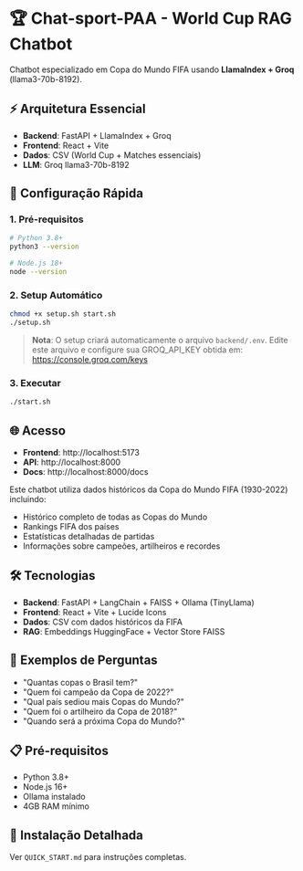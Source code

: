 # 🏆 Chat-sport-PAA - World Cup RAG Chatbot

Chatbot especializado em Copa do Mundo FIFA usando **LlamaIndex + Groq** (llama3-70b-8192).

## ⚡ Arquitetura Essencial

- **Backend**: FastAPI + LlamaIndex + Groq
- **Frontend**: React + Vite
- **Dados**: CSV (World Cup + Matches essenciais)
- **LLM**: Groq llama3-70b-8192

## 🚀 Configuração Rápida

### 1. Pré-requisitos
```bash
# Python 3.8+
python3 --version

# Node.js 18+
node --version
```

### 2. Setup Automático
```bash
chmod +x setup.sh start.sh
./setup.sh
```

> **Nota**: O setup criará automaticamente o arquivo `backend/.env`. 
> Edite este arquivo e configure sua GROQ_API_KEY obtida em: https://console.groq.com/keys

### 3. Executar
```bash
./start.sh
```

## 🌐 Acesso

- **Frontend**: http://localhost:5173
- **API**: http://localhost:8000
- **Docs**: http://localhost:8000/docs

Este chatbot utiliza dados históricos da Copa do Mundo FIFA (1930-2022) incluindo:
- Histórico completo de todas as Copas do Mundo
- Rankings FIFA dos países
- Estatísticas detalhadas de partidas
- Informações sobre campeões, artilheiros e recordes

## 🛠️ Tecnologias

- **Backend**: FastAPI + LangChain + FAISS + Ollama (TinyLlama)
- **Frontend**: React + Vite + Lucide Icons
- **Dados**: CSV com dados históricos da FIFA
- **RAG**: Embeddings HuggingFace + Vector Store FAISS

## 💬 Exemplos de Perguntas

- "Quantas copas o Brasil tem?"
- "Quem foi campeão da Copa de 2022?"
- "Qual país sediou mais Copas do Mundo?"
- "Quem foi o artilheiro da Copa de 2018?"
- "Quando será a próxima Copa do Mundo?"

## 📋 Pré-requisitos

- Python 3.8+
- Node.js 16+
- Ollama instalado
- 4GB RAM mínimo

## 🚀 Instalação Detalhada

Ver `QUICK_START.md` para instruções completas.
